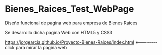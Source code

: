# Bienes_Raices_Test_WebPage
 Diseño funcional de pagina web para empresa de Bienes Raices

Se desarrollo dicha pagina Web con HTML5 y CSS3


https://jorgearcia.github.io/Proyecto-Bienes-Raices/index.html  <-------- click para mirar la pagina web
